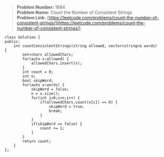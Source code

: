 > **Problem Number:** 1684 <br>
> **Problem Name:** Count the Number of Consistent Strings <br>
> **Problem Link:** [https://leetcode.com/problems/count-the-number-of-consistent-strings/](https://leetcode.com/problems/count-the-number-of-consistent-strings/) <br>

    class Solution {
    public:
        int countConsistentStrings(string allowed, vector<string>& words) {
            set<char> allowedChars;
            for(auto x:allowed) {
                allowedChars.insert(x);
            }
            int count = 0;
            int n;
            bool skipWord;
            for(auto x:words) {
                skipWord = false;
                n = x.size();
                for(int i=0;i<n;i++) {
                    if(allowedChars.count(x[i]) == 0) {
                        skipWord = true;
                        break;
                    }
                }
                if(skipWord == false) {
                    count += 1;
                }
            }
            return count;
        }
    };